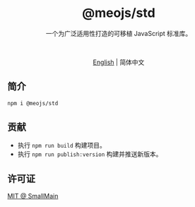 <!-- <p align="center">
<img src="https://raw.githubusercontent.com/unocss/unocss/main/playground/public/icon-gray.svg" style="width:100px;" />
</p> -->

<h1 align="center">
@meojs/std
</h1>

<p align="center">
一个为广泛适用性打造的可移植 JavaScript 标准库。
</p>

<!-- <br>
<p align="center">
<a href="https://unocss.dev/">Documentation</a> |
<a href="https://unocss.dev/play/">Playground</a>
</p>
<br> -->

<br>
<p align="center">
<a href="./README.md">English</a> |
<span>简体中文</span>
</p>

## 简介

```bash
npm i @meojs/std
```

## 贡献

- 执行 `npm run build` 构建项目。
- 执行 `npm run publish:version` 构建并推送新版本。

## 许可证

[MIT @ SmallMain](./LICENSE)
